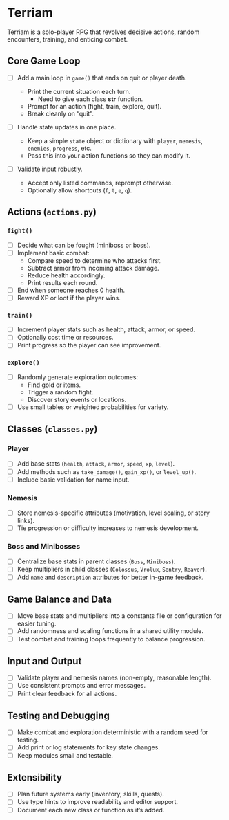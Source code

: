 # Terriam

Terriam is a solo-player RPG that revolves decisive actions, random encounters, training, and enticing combat.

## Core Game Loop

- [ ] Add a main loop in `game()` that ends on quit or player death.  
  - Print the current situation each turn.  
    - Need to give each class __str__ function.
  - Prompt for an action (fight, train, explore, quit).  
  - Break cleanly on “quit”.

- [ ] Handle state updates in one place.  
  - Keep a simple `state` object or dictionary with `player`, `nemesis`, `enemies`, `progress`, etc.  
  - Pass this into your action functions so they can modify it.

- [ ] Validate input robustly.  
  - Accept only listed commands, reprompt otherwise.  
  - Optionally allow shortcuts (`f`, `t`, `e`, `q`).

## Actions (`actions.py`)

### `fight()`
- [ ] Decide what can be fought (miniboss or boss).  
- [ ] Implement basic combat:
  - Compare speed to determine who attacks first.  
  - Subtract armor from incoming attack damage.  
  - Reduce health accordingly.  
  - Print results each round.  
- [ ] End when someone reaches 0 health.  
- [ ] Reward XP or loot if the player wins.

### `train()`
- [ ] Increment player stats such as health, attack, armor, or speed.  
- [ ] Optionally cost time or resources.  
- [ ] Print progress so the player can see improvement.

### `explore()`
- [ ] Randomly generate exploration outcomes:
  - Find gold or items.  
  - Trigger a random fight.  
  - Discover story events or locations.  
- [ ] Use small tables or weighted probabilities for variety.

## Classes (`classes.py`)

### Player
- [ ] Add base stats (`health`, `attack`, `armor`, `speed`, `xp`, `level`).  
- [ ] Add methods such as `take_damage()`, `gain_xp()`, or `level_up()`.  
- [ ] Include basic validation for name input.

### Nemesis
- [ ] Store nemesis-specific attributes (motivation, level scaling, or story links).  
- [ ] Tie progression or difficulty increases to nemesis development.

### Boss and Minibosses
- [ ] Centralize base stats in parent classes (`Boss`, `Miniboss`).  
- [ ] Keep multipliers in child classes (`Colossus`, `Vrolux`, `Sentry`, `Reaver`).  
- [ ] Add `name` and `description` attributes for better in-game feedback.

## Game Balance and Data

- [ ] Move base stats and multipliers into a constants file or configuration for easier tuning.  
- [ ] Add randomness and scaling functions in a shared utility module.  
- [ ] Test combat and training loops frequently to balance progression.

## Input and Output

- [ ] Validate player and nemesis names (non-empty, reasonable length).  
- [ ] Use consistent prompts and error messages.  
- [ ] Print clear feedback for all actions.

## Testing and Debugging

- [ ] Make combat and exploration deterministic with a random seed for testing.  
- [ ] Add print or log statements for key state changes.  
- [ ] Keep modules small and testable.

## Extensibility

- [ ] Plan future systems early (inventory, skills, quests).  
- [ ] Use type hints to improve readability and editor support.  
- [ ] Document each new class or function as it’s added.
